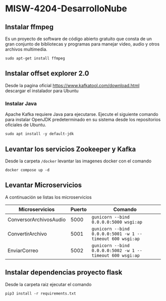 # MISW-4204-DesarrolloNube

## Instalar ffmpeg

Es un proyecto de software de código abierto gratuito que consta de un gran conjunto de bibliotecas y programas para manejar video, audio y otros archivos multimedia.

```
sudo apt-get install ffmpeg 
```

## Instalar offset explorer 2.0

Desde la pagina oficial https://www.kafkatool.com/download.html descargar el instalador para Ubuntu

### Instalar Java

Apache Kafka requiere Java para ejecutarse. Ejecute el siguiente comando para instalar OpenJDK predeterminado en su sistema desde los repositorios oficiales de Ubuntu.

```
sudo apt install -y default-jdk
```

## Levantar los servicios Zookeeper y Kafka 

Desde la carpeta ```/docker``` levantar las imagenes docker con el comando
```
docker compose up -d
```

## Levantar Microservicios
A continuación se listas los microservicios 

| Microservicios         | Puerto | Comando                                                       |
|------------------------|--------|---------------------------------------------------------------|
| ConversorArchivosAudio | 5000   | ```gunicorn --bind 0.0.0.0:5000 wsgi:ap```                    |
| ConvertirArchivo       | 5001   | ```gunicorn --bind 0.0.0.0:5001 -w 1 --timeout 600 wsgi:ap``` |
| EnviarCorreo           | 5002   | ```gunicorn --bind 0.0.0.0:5002 -w 1 --timeout 600 wsgi:ap``` |

## Instalar dependencias proyecto flask
Desde la carpeta raiz ejecutar el comando

```
pip3 install -r requirements.txt
```

